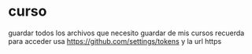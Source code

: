# curso
guardar todos los archivos que necesito guardar de mis cursos 
recuerda para acceder usa https://github.com/settings/tokens  y la url https  
